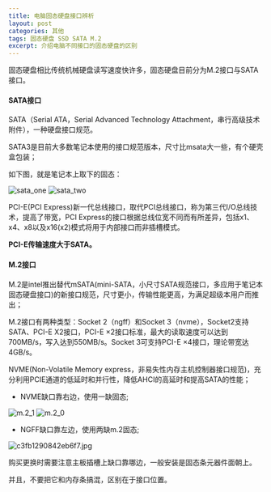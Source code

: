 ```yaml
---
title: 电脑固态硬盘接口辨析
layout: post
categories: 其他
tags: 固态硬盘 SSD SATA M.2
excerpt: 介绍电脑不同接口的固态硬盘的区别
---
```

固态硬盘相比传统机械硬盘读写速度快许多，固态硬盘目前分为M.2接口与SATA接口。

#### SATA接口

SATA（Serial ATA，Serial Advanced Technology Attachment，串行高级技术附件），一种硬盘接口规范。

SATA3是目前大多数笔记本使用的接口规范版本，尺寸比msata大一些，有个硬壳盒包装；

如下图，就是笔记本上取下的固态：

![sata_one](https://i.loli.net/2018/12/08/5c0b60b71fa9c.jpg)
![sata_two](https://i.loli.net/2018/12/08/5c0b60ae9c878.jpg)

PCI-E(PCI Express)新一代总线接口，取代PCI总线接口，称为第三代I/O总线技术，提高了带宽，PCI Express的接口根据总线位宽不同而有所差异，包括x1、x4、x8以及x16(x2)模式将用于内部接口而非插槽模式。

**PCI-E传输速度大于SATA。**

#### M.2接口

M.2是intel推出替代mSATA(mini-SATA，小尺寸SATA规范接口，多应用于笔记本固态硬盘接口)的新接口规范，尺寸更小，传输性能更高，为满足超级本用户而推出；

M.2接口有两种类型：Socket 2（ngff）和Socket 3（nvme），Socket2支持SATA、PCI-E X2接口，PCI-E ×2接口标准，最大的读取速度可以达到700MB/s，写入达到550MB/s。Socket 3可支持PCI-E ×4接口，理论带宽达4GB/s。

NVME(Non-Volatile Memory express，非易失性内存主机控制器接口规范)，充分利用PCIE通道的低延时和并行性，降低AHCI的高延时和提高SATA的性能；

- NVME缺口靠右边，使用一缺固态;

![m.2_1](https://i.loli.net/2018/12/08/5c0b60b31adf5.jpg)
![m.2_0](https://i.loli.net/2018/12/08/5c0b60b4589e0.jpg)

- NGFF缺口靠左边，使用两缺m.2固态;

![c3fb1290842eb6f7.jpg](https://i.loli.net/2018/12/08/5c0bbc1207a8b.jpg)

购买更换时需要注意主板插槽上缺口靠哪边，一般安装是固态条元器件面朝上。

并且，不要把它和内存条搞混，区别在于接口位置。